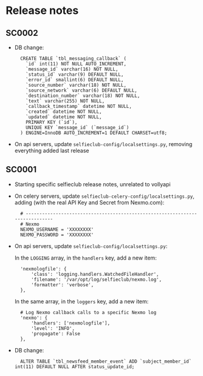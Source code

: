 # Release notes

## SC0002

- DB change:

        CREATE TABLE `tbl_messaging_callback` (
          `id` int(11) NOT NULL AUTO_INCREMENT,
          `message_id` varchar(16) NOT NULL,
          `status_id` varchar(9) DEFAULT NULL,
          `error_id` smallint(6) DEFAULT NULL,
          `source_number` varchar(18) NOT NULL,
          `source_network` varchar(6) DEFAULT NULL,
          `destination_number` varchar(18) NOT NULL,
          `text` varchar(255) NOT NULL,
          `callback_timestamp` datetime NOT NULL,
          `created` datetime NOT NULL,
          `updated` datetime NOT NULL,
          PRIMARY KEY (`id`),
          UNIQUE KEY `message_id` (`message_id`)
        ) ENGINE=InnoDB AUTO_INCREMENT=1 DEFAULT CHARSET=utf8;

- On api servers, update `selfieclub-config/localsettings.py`, removing everything added last release


## SC0001

- Starting specific selfieclub release notes, unrelated to vollyapi

- On celery servers, update `selfieclub-celery-config/localsettings.py`, adding (with the real API Key and Secret from Nexmo.com):

        # -----------------------------------------------------------------------------
        # Nexmo
        NEXMO_USERNAME = 'XXXXXXXX'
        NEXMO_PASSWORD = 'XXXXXXXX' 

- On api servers, update `selfieclub-config/localsettings.py`:

    In the `LOGGING` array, in the `handlers` key, add a new item:

        'nexmologfile': {
            'class': 'logging.handlers.WatchedFileHandler',
            'filename': '/var/opt/log/selfieclub/nexmo.log',
            'formatter': 'verbose',
        },

    In the same array, in the `loggers` key, add a new item:

        # Log Nexmo callback calls to a specific Nexmo log
        'nexmo': {
            'handlers': ['nexmologfile'],
            'level': 'INFO',
            'propagate': False
        },

- DB change:

        ALTER TABLE `tbl_newsfeed_member_event` ADD `subject_member_id` int(11) DEFAULT NULL AFTER status_update_id;
